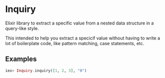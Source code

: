 # Inquiry

Elixir library to extract a specific value from a nested data structure in a query-like style.

This intended to help you extract a specicif value without having to write a lot of boilerplate code, like pattern matching, case statements, etc.

## Examples


```elixir
iex> Inquiry.inquiry([1, 2, 3], "0")
